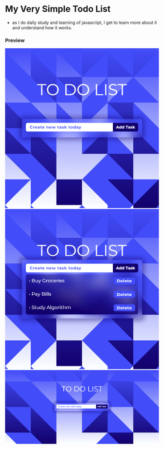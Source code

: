 # My Very Simple Todo List

- as I do daily study and learning of javascript, I get to learn more about it and understand how it works.

### Preview

![](/screenshot-2.png)
![](/screenshot-3.png)
![](/screenshot-1.png)